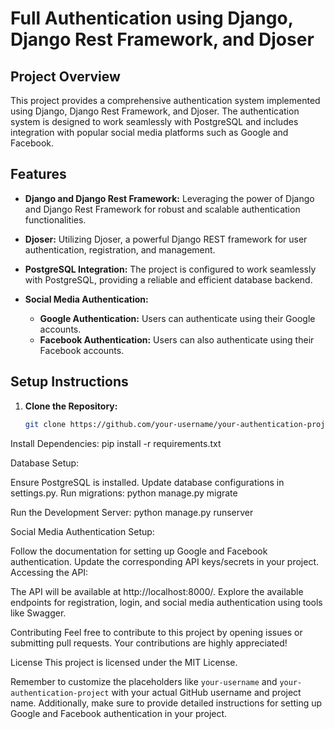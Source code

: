 # Full Authentication using Django, Django Rest Framework, and Djoser

## Project Overview

This project provides a comprehensive authentication system implemented using Django, Django Rest Framework, and Djoser. The authentication system is designed to work seamlessly with PostgreSQL and includes integration with popular social media platforms such as Google and Facebook.

## Features

- **Django and Django Rest Framework:** Leveraging the power of Django and Django Rest Framework for robust and scalable authentication functionalities.

- **Djoser:** Utilizing Djoser, a powerful Django REST framework for user authentication, registration, and management.

- **PostgreSQL Integration:** The project is configured to work seamlessly with PostgreSQL, providing a reliable and efficient database backend.

- **Social Media Authentication:**
  - **Google Authentication:** Users can authenticate using their Google accounts.
  - **Facebook Authentication:** Users can also authenticate using their Facebook accounts.

## Setup Instructions

1. **Clone the Repository:**
   ```bash
   git clone https://github.com/your-username/your-authentication-project.git

Install Dependencies:
pip install -r requirements.txt

Database Setup:

Ensure PostgreSQL is installed.
Update database configurations in settings.py.
Run migrations:
python manage.py migrate

Run the Development Server:
python manage.py runserver

Social Media Authentication Setup:

Follow the documentation for setting up Google and Facebook authentication.
Update the corresponding API keys/secrets in your project.
Accessing the API:

The API will be available at http://localhost:8000/.
Explore the available endpoints for registration, login, and social media authentication using tools like Swagger.

Contributing
Feel free to contribute to this project by opening issues or submitting pull requests. Your contributions are highly appreciated!

License
This project is licensed under the MIT License.

Remember to customize the placeholders like `your-username` and `your-authentication-project` with your actual GitHub username and project name. Additionally, make sure to provide detailed instructions for setting up Google and Facebook authentication in your project.
